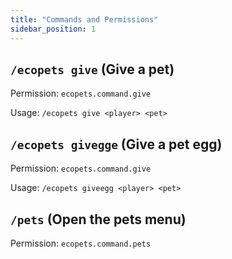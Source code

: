 ```yaml
---
title: "Commands and Permissions"
sidebar_position: 1
---
```


## `/ecopets give` (Give a pet)
Permission: `ecopets.command.give`

Usage: `/ecopets give <player> <pet>`

## `/ecopets givegge` (Give a pet egg)
Permission: `ecopets.command.give`

Usage: `/ecopets giveegg <player> <pet>`

## `/pets` (Open the pets menu)
Permission: `ecopets.command.pets`
